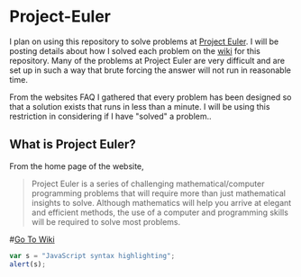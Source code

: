 Project-Euler
=============

I plan on using this repository to solve problems at [Project Euler](http://projecteuler.net/problems). I will
be posting details about how I solved each problem on the [wiki](https://github.com/ajrod/Project-Euler/wiki) 
for this repository. Many of the problems at
Project Euler are very difficult and are set up in such a way that brute forcing the answer will not run
in reasonable time. 

From the websites FAQ I gathered that every problem has been designed so that a solution
exists that runs in less than a minute. I will be using this restriction in considering if I have "solved"
a problem..

What is Project Euler?
------
From the home page of the website,

> Project Euler is a series of challenging mathematical/computer programming problems that 
> will require more than just mathematical insights to solve. Although 
> mathematics will help you arrive at elegant and efficient methods, 
> the use of a computer and programming skills will be required to solve most problems.


#[Go To Wiki](https://github.com/ajrod/Project-Euler/wiki)

 ```javascript
 var s = "JavaScript syntax highlighting";
 alert(s);
 ```
